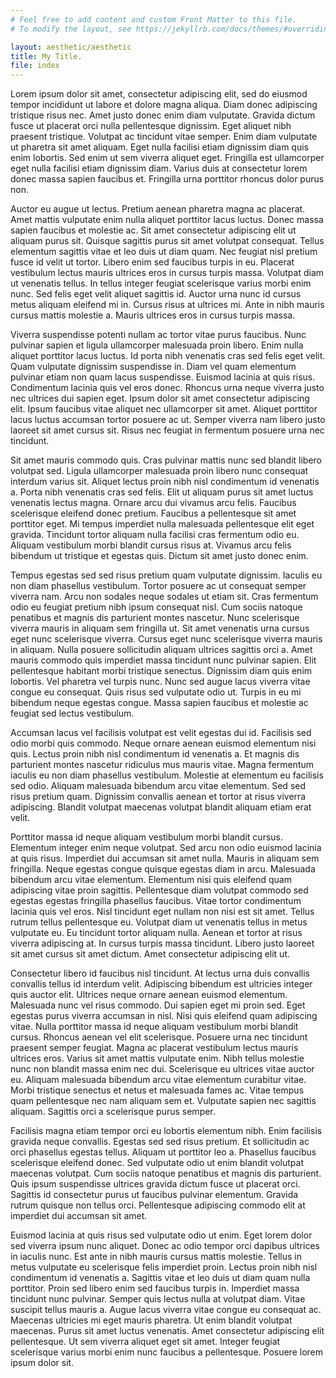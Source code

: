 ```yaml
---
# Feel free to add content and custom Front Matter to this file.
# To modify the layout, see https://jekyllrb.com/docs/themes/#overriding-theme-defaults

layout: aesthetic/aesthetic
title: My Title.
file: index
---
```

Lorem ipsum dolor sit amet, consectetur adipiscing elit, sed do eiusmod tempor incididunt ut labore et dolore magna aliqua. Diam donec adipiscing tristique risus nec. Amet justo donec enim diam vulputate. Gravida dictum fusce ut placerat orci nulla pellentesque dignissim. Eget aliquet nibh praesent tristique. Volutpat ac tincidunt vitae semper. Enim diam vulputate ut pharetra sit amet aliquam. Eget nulla facilisi etiam dignissim diam quis enim lobortis. Sed enim ut sem viverra aliquet eget. Fringilla est ullamcorper eget nulla facilisi etiam dignissim diam. Varius duis at consectetur lorem donec massa sapien faucibus et. Fringilla urna porttitor rhoncus dolor purus non.

Auctor eu augue ut lectus. Pretium aenean pharetra magna ac placerat. Amet mattis vulputate enim nulla aliquet porttitor lacus luctus. Donec massa sapien faucibus et molestie ac. Sit amet consectetur adipiscing elit ut aliquam purus sit. Quisque sagittis purus sit amet volutpat consequat. Tellus elementum sagittis vitae et leo duis ut diam quam. Nec feugiat nisl pretium fusce id velit ut tortor. Libero enim sed faucibus turpis in eu. Placerat vestibulum lectus mauris ultrices eros in cursus turpis massa. Volutpat diam ut venenatis tellus. In tellus integer feugiat scelerisque varius morbi enim nunc. Sed felis eget velit aliquet sagittis id. Auctor urna nunc id cursus metus aliquam eleifend mi in. Cursus risus at ultrices mi. Ante in nibh mauris cursus mattis molestie a. Mauris ultrices eros in cursus turpis massa.

Viverra suspendisse potenti nullam ac tortor vitae purus faucibus. Nunc pulvinar sapien et ligula ullamcorper malesuada proin libero. Enim nulla aliquet porttitor lacus luctus. Id porta nibh venenatis cras sed felis eget velit. Quam vulputate dignissim suspendisse in. Diam vel quam elementum pulvinar etiam non quam lacus suspendisse. Euismod lacinia at quis risus. Condimentum lacinia quis vel eros donec. Rhoncus urna neque viverra justo nec ultrices dui sapien eget. Ipsum dolor sit amet consectetur adipiscing elit. Ipsum faucibus vitae aliquet nec ullamcorper sit amet. Aliquet porttitor lacus luctus accumsan tortor posuere ac ut. Semper viverra nam libero justo laoreet sit amet cursus sit. Risus nec feugiat in fermentum posuere urna nec tincidunt.

Sit amet mauris commodo quis. Cras pulvinar mattis nunc sed blandit libero volutpat sed. Ligula ullamcorper malesuada proin libero nunc consequat interdum varius sit. Aliquet lectus proin nibh nisl condimentum id venenatis a. Porta nibh venenatis cras sed felis. Elit ut aliquam purus sit amet luctus venenatis lectus magna. Ornare arcu dui vivamus arcu felis. Faucibus scelerisque eleifend donec pretium. Faucibus a pellentesque sit amet porttitor eget. Mi tempus imperdiet nulla malesuada pellentesque elit eget gravida. Tincidunt tortor aliquam nulla facilisi cras fermentum odio eu. Aliquam vestibulum morbi blandit cursus risus at. Vivamus arcu felis bibendum ut tristique et egestas quis. Dictum sit amet justo donec enim.

Tempus egestas sed sed risus pretium quam vulputate dignissim. Iaculis eu non diam phasellus vestibulum. Tortor posuere ac ut consequat semper viverra nam. Arcu non sodales neque sodales ut etiam sit. Cras fermentum odio eu feugiat pretium nibh ipsum consequat nisl. Cum sociis natoque penatibus et magnis dis parturient montes nascetur. Nunc scelerisque viverra mauris in aliquam sem fringilla ut. Sit amet venenatis urna cursus eget nunc scelerisque viverra. Cursus eget nunc scelerisque viverra mauris in aliquam. Nulla posuere sollicitudin aliquam ultrices sagittis orci a. Amet mauris commodo quis imperdiet massa tincidunt nunc pulvinar sapien. Elit pellentesque habitant morbi tristique senectus. Dignissim diam quis enim lobortis. Vel pharetra vel turpis nunc. Nunc sed augue lacus viverra vitae congue eu consequat. Quis risus sed vulputate odio ut. Turpis in eu mi bibendum neque egestas congue. Massa sapien faucibus et molestie ac feugiat sed lectus vestibulum.

Accumsan lacus vel facilisis volutpat est velit egestas dui id. Facilisis sed odio morbi quis commodo. Neque ornare aenean euismod elementum nisi quis. Lectus proin nibh nisl condimentum id venenatis a. Et magnis dis parturient montes nascetur ridiculus mus mauris vitae. Magna fermentum iaculis eu non diam phasellus vestibulum. Molestie at elementum eu facilisis sed odio. Aliquam malesuada bibendum arcu vitae elementum. Sed sed risus pretium quam. Dignissim convallis aenean et tortor at risus viverra adipiscing. Blandit volutpat maecenas volutpat blandit aliquam etiam erat velit.

Porttitor massa id neque aliquam vestibulum morbi blandit cursus. Elementum integer enim neque volutpat. Sed arcu non odio euismod lacinia at quis risus. Imperdiet dui accumsan sit amet nulla. Mauris in aliquam sem fringilla. Neque egestas congue quisque egestas diam in arcu. Malesuada bibendum arcu vitae elementum. Elementum nisi quis eleifend quam adipiscing vitae proin sagittis. Pellentesque diam volutpat commodo sed egestas egestas fringilla phasellus faucibus. Vitae tortor condimentum lacinia quis vel eros. Nisl tincidunt eget nullam non nisi est sit amet. Tellus rutrum tellus pellentesque eu. Volutpat diam ut venenatis tellus in metus vulputate eu. Eu tincidunt tortor aliquam nulla. Aenean et tortor at risus viverra adipiscing at. In cursus turpis massa tincidunt. Libero justo laoreet sit amet cursus sit amet dictum. Amet consectetur adipiscing elit ut.

Consectetur libero id faucibus nisl tincidunt. At lectus urna duis convallis convallis tellus id interdum velit. Adipiscing bibendum est ultricies integer quis auctor elit. Ultrices neque ornare aenean euismod elementum. Malesuada nunc vel risus commodo. Dui sapien eget mi proin sed. Eget egestas purus viverra accumsan in nisl. Nisi quis eleifend quam adipiscing vitae. Nulla porttitor massa id neque aliquam vestibulum morbi blandit cursus. Rhoncus aenean vel elit scelerisque. Posuere urna nec tincidunt praesent semper feugiat. Magna ac placerat vestibulum lectus mauris ultrices eros. Varius sit amet mattis vulputate enim. Nibh tellus molestie nunc non blandit massa enim nec dui. Scelerisque eu ultrices vitae auctor eu. Aliquam malesuada bibendum arcu vitae elementum curabitur vitae. Morbi tristique senectus et netus et malesuada fames ac. Vitae tempus quam pellentesque nec nam aliquam sem et. Vulputate sapien nec sagittis aliquam. Sagittis orci a scelerisque purus semper.

Facilisis magna etiam tempor orci eu lobortis elementum nibh. Enim facilisis gravida neque convallis. Egestas sed sed risus pretium. Et sollicitudin ac orci phasellus egestas tellus. Aliquam ut porttitor leo a. Phasellus faucibus scelerisque eleifend donec. Sed vulputate odio ut enim blandit volutpat maecenas volutpat. Cum sociis natoque penatibus et magnis dis parturient. Quis ipsum suspendisse ultrices gravida dictum fusce ut placerat orci. Sagittis id consectetur purus ut faucibus pulvinar elementum. Gravida rutrum quisque non tellus orci. Pellentesque adipiscing commodo elit at imperdiet dui accumsan sit amet.

Euismod lacinia at quis risus sed vulputate odio ut enim. Eget lorem dolor sed viverra ipsum nunc aliquet. Donec ac odio tempor orci dapibus ultrices in iaculis nunc. Est ante in nibh mauris cursus mattis molestie. Tellus in metus vulputate eu scelerisque felis imperdiet proin. Lectus proin nibh nisl condimentum id venenatis a. Sagittis vitae et leo duis ut diam quam nulla porttitor. Proin sed libero enim sed faucibus turpis in. Imperdiet massa tincidunt nunc pulvinar. Semper quis lectus nulla at volutpat diam. Vitae suscipit tellus mauris a. Augue lacus viverra vitae congue eu consequat ac. Maecenas ultricies mi eget mauris pharetra. Ut enim blandit volutpat maecenas. Purus sit amet luctus venenatis. Amet consectetur adipiscing elit pellentesque. Ut sem viverra aliquet eget sit amet. Integer feugiat scelerisque varius morbi enim nunc faucibus a pellentesque. Posuere lorem ipsum dolor sit.